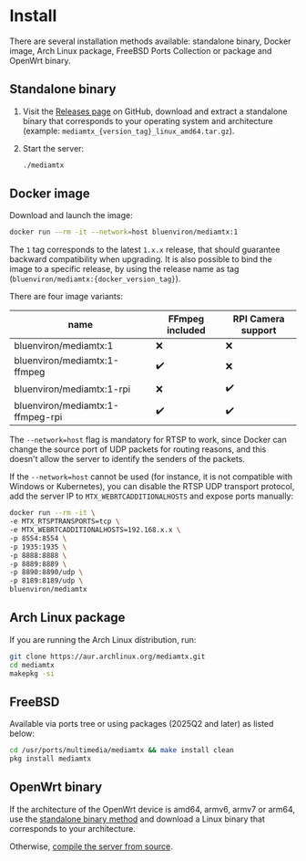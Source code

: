 # Install

There are several installation methods available: standalone binary, Docker image, Arch Linux package, FreeBSD Ports Collection or package and OpenWrt binary.

## Standalone binary

1. Visit the [Releases page](https://github.com/bluenviron/mediamtx/releases) on GitHub, download and extract a standalone binary that corresponds to your operating system and architecture (example: `mediamtx_{version_tag}_linux_amd64.tar.gz`).

2. Start the server:

   ```sh
   ./mediamtx
   ```

## Docker image

Download and launch the image:

```sh
docker run --rm -it --network=host bluenviron/mediamtx:1
```

The `1` tag corresponds to the latest `1.x.x` release, that should guarantee backward compatibility when upgrading. It is also possible to bind the image to a specific release, by using the release name as tag (`bluenviron/mediamtx:{docker_version_tag}`).

There are four image variants:

| name                             | FFmpeg included    | RPI Camera support |
| -------------------------------- | ------------------ | ------------------ |
| bluenviron/mediamtx:1            | :x:                | :x:                |
| bluenviron/mediamtx:1-ffmpeg     | :heavy_check_mark: | :x:                |
| bluenviron/mediamtx:1-rpi        | :x:                | :heavy_check_mark: |
| bluenviron/mediamtx:1-ffmpeg-rpi | :heavy_check_mark: | :heavy_check_mark: |

The `--network=host` flag is mandatory for RTSP to work, since Docker can change the source port of UDP packets for routing reasons, and this doesn't allow the server to identify the senders of the packets.

If the `--network=host` cannot be used (for instance, it is not compatible with Windows or Kubernetes), you can disable the RTSP UDP transport protocol, add the server IP to `MTX_WEBRTCADDITIONALHOSTS` and expose ports manually:

```sh
docker run --rm -it \
-e MTX_RTSPTRANSPORTS=tcp \
-e MTX_WEBRTCADDITIONALHOSTS=192.168.x.x \
-p 8554:8554 \
-p 1935:1935 \
-p 8888:8888 \
-p 8889:8889 \
-p 8890:8890/udp \
-p 8189:8189/udp \
bluenviron/mediamtx
```

## Arch Linux package

If you are running the Arch Linux distribution, run:

```sh
git clone https://aur.archlinux.org/mediamtx.git
cd mediamtx
makepkg -si
```

## FreeBSD

Available via ports tree or using packages (2025Q2 and later) as listed below:

```sh
cd /usr/ports/multimedia/mediamtx && make install clean
pkg install mediamtx
```

## OpenWrt binary

If the architecture of the OpenWrt device is amd64, armv6, armv7 or arm64, use the [standalone binary method](#standalone-binary) and download a Linux binary that corresponds to your architecture.

Otherwise, [compile the server from source](/docs/other/compile).
